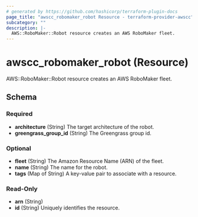 ```yaml
---
# generated by https://github.com/hashicorp/terraform-plugin-docs
page_title: "awscc_robomaker_robot Resource - terraform-provider-awscc"
subcategory: ""
description: |-
  AWS::RoboMaker::Robot resource creates an AWS RoboMaker fleet.
---
```


# awscc_robomaker_robot (Resource)

AWS::RoboMaker::Robot resource creates an AWS RoboMaker fleet.



<!-- schema generated by tfplugindocs -->
## Schema

### Required

- **architecture** (String) The target architecture of the robot.
- **greengrass_group_id** (String) The Greengrass group id.

### Optional

- **fleet** (String) The Amazon Resource Name (ARN) of the fleet.
- **name** (String) The name for the robot.
- **tags** (Map of String) A key-value pair to associate with a resource.

### Read-Only

- **arn** (String)
- **id** (String) Uniquely identifies the resource.


